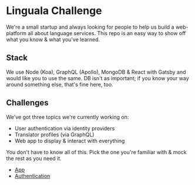 # Linguala Challenge

We're a small startup and always looking for people to help us build a web-platform all about language services. This repo is an easy way to show off what you know & what you've learned.

## Stack

We use Node (Koa), GraphQL (Apollo), MongoDB & React with Gatsby and would like you to use the same. DB isn't as important; if you know your way around something else, that's fine here, too.

## Challenges

We've got three topics we're currently working on:
- User authentication via identity providers
- Translator profiles (via GraphQL)
- Web app to display & interact with everything

You don't have to know all of this. Pick the one you're familiar with & mock the rest as you need it.

- [App](challenges/app.md)
- [Authentication](challenges/auth.md)
